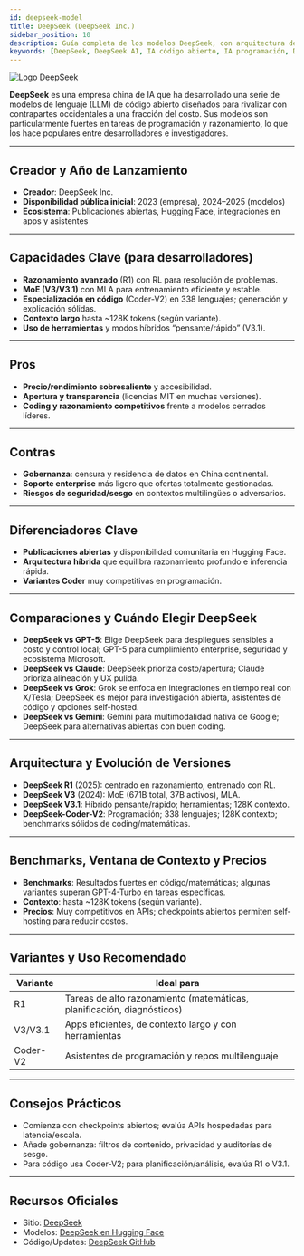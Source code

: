 ```yaml
---
id: deepseek-model
title: DeepSeek (DeepSeek Inc.)
sidebar_position: 10
description: Guía completa de los modelos DeepSeek, con arquitectura de código abierto, capacidades especializadas de programación y rendimiento costo-efectivo
keywords: [DeepSeek, DeepSeek AI, IA código abierto, IA programación, DeepSeek Coder, IA china, IA costo-efectiva, modelo R1, arquitectura MoE, asistente programación]
---
```



<img src="/img/artificial-intelligence/models/deepseek.svg" alt="Logo DeepSeek" class="ai-logo" />

**DeepSeek** es una empresa china de IA que ha desarrollado una serie de modelos de lenguaje (LLM) de código abierto diseñados para rivalizar con contrapartes occidentales a una fracción del costo. Sus modelos son particularmente fuertes en tareas de programación y razonamiento, lo que los hace populares entre desarrolladores e investigadores.

---

## Creador y Año de Lanzamiento

- **Creador**: DeepSeek Inc.  
- **Disponibilidad pública inicial**: 2023 (empresa), 2024–2025 (modelos)  
- **Ecosistema**: Publicaciones abiertas, Hugging Face, integraciones en apps y asistentes

---

## Capacidades Clave (para desarrolladores)

- **Razonamiento avanzado** (R1) con RL para resolución de problemas.  
- **MoE (V3/V3.1)** con MLA para entrenamiento eficiente y estable.  
- **Especialización en código** (Coder-V2) en 338 lenguajes; generación y explicación sólidas.  
- **Contexto largo** hasta ~128K tokens (según variante).  
- **Uso de herramientas** y modos híbridos “pensante/rápido” (V3.1).

---

## Pros

- **Precio/rendimiento sobresaliente** y accesibilidad.  
- **Apertura y transparencia** (licencias MIT en muchas versiones).  
- **Coding y razonamiento competitivos** frente a modelos cerrados líderes.

---

## Contras

- **Gobernanza**: censura y residencia de datos en China continental.  
- **Soporte enterprise** más ligero que ofertas totalmente gestionadas.  
- **Riesgos de seguridad/sesgo** en contextos multilingües o adversarios.

---

## Diferenciadores Clave

- **Publicaciones abiertas** y disponibilidad comunitaria en Hugging Face.  
- **Arquitectura híbrida** que equilibra razonamiento profundo e inferencia rápida.  
- **Variantes Coder** muy competitivas en programación.

---

## Comparaciones y Cuándo Elegir DeepSeek

- **DeepSeek vs GPT-5**: Elige DeepSeek para despliegues sensibles a costo y control local; GPT-5 para cumplimiento enterprise, seguridad y ecosistema Microsoft.  
- **DeepSeek vs Claude**: DeepSeek prioriza costo/apertura; Claude prioriza alineación y UX pulida.  
- **DeepSeek vs Grok**: Grok se enfoca en integraciones en tiempo real con X/Tesla; DeepSeek es mejor para investigación abierta, asistentes de código y opciones self-hosted.  
- **DeepSeek vs Gemini**: Gemini para multimodalidad nativa de Google; DeepSeek para alternativas abiertas con buen coding.


---

## Arquitectura y Evolución de Versiones

- **DeepSeek R1** (2025): centrado en razonamiento, entrenado con RL.  
- **DeepSeek V3** (2024): MoE (671B total, 37B activos), MLA.  
- **DeepSeek V3.1**: Híbrido pensante/rápido; herramientas; 128K contexto.  
- **DeepSeek-Coder-V2**: Programación; 338 lenguajes; 128K contexto; benchmarks sólidos de coding/matemáticas.

---

## Benchmarks, Ventana de Contexto y Precios

- **Benchmarks**: Resultados fuertes en código/matemáticas; algunas variantes superan GPT-4-Turbo en tareas específicas.  
- **Contexto**: hasta ~128K tokens (según variante).  
- **Precios**: Muy competitivos en APIs; checkpoints abiertos permiten self-hosting para reducir costos.

---

## Variantes y Uso Recomendado

| Variante | Ideal para |
|---|---|
| R1 | Tareas de alto razonamiento (matemáticas, planificación, diagnósticos) |
| V3/V3.1 | Apps eficientes, de contexto largo y con herramientas |
| Coder-V2 | Asistentes de programación y repos multilenguaje |

---

## Consejos Prácticos

- Comienza con checkpoints abiertos; evalúa APIs hospedadas para latencia/escala.  
- Añade gobernanza: filtros de contenido, privacidad y auditorías de sesgo.  
- Para código usa Coder-V2; para planificación/análisis, evalúa R1 o V3.1.

---

## Recursos Oficiales

- Sitio: [DeepSeek](https://www.deepseek.com)  
- Modelos: [DeepSeek en Hugging Face](https://huggingface.co/deepseek-ai)  
- Código/Updates: [DeepSeek GitHub](https://github.com/deepseek-ai)

